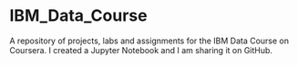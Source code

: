 # IBM_Data_Course
A repository of projects, labs and assignments for the IBM Data Course on Coursera.
I created a Jupyter Notebook and I am sharing it on GitHub.
